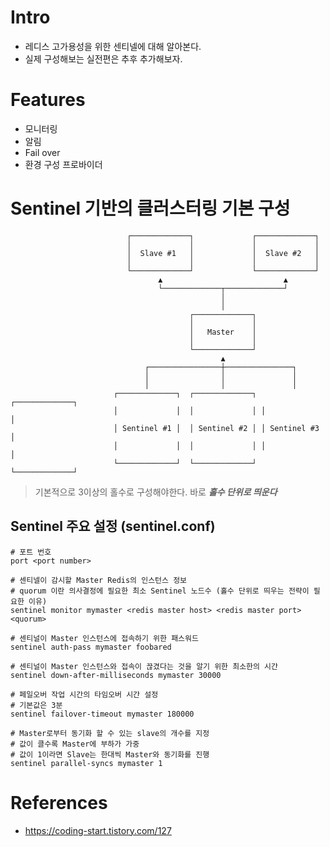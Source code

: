 # Intro
* 레디스 고가용성을 위한 센티넬에 대해 알아본다. 
* 실제 구성해보는 실전편은 추후 추가해보자.
# Features
* 모니터링
* 알림
* Fail over
* 환경 구성 프로바이더
# Sentinel 기반의 클러스터링 기본 구성                                                                                     
                              ┌─────────────┐             ┌─────────────┐  
                              │             │             │             │  
                              │  Slave #1   │             │  Slave #2   │  
                              │             │             │             │  
                              └─────────────┘             └─────────────┘  
                                     ▲                           ▲         
                                     └─────────────┬─────────────┘         
                                                   │                       
                                                   │                       
                                            ┌─────────────┐                
                                            │             │                
                                            │   Master    │                
                                            │             │                
                                            └─────────────┘                
                                                   ▲                       
                                  ┌────────────────┼───────────────┐       
                                  │                │               │       
                                  │                │               │       
                           ┌─────────────┐  ┌─────────────┐ ┌─────────────┐
                           │             │  │             │ │             │
                           │ Sentinel #1 │  │ Sentinel #2 │ │ Sentinel #3 │
                           │             │  │             │ │             │
                           └─────────────┘  └─────────────┘ └─────────────┘
> 기본적으로 3이상의 홀수로 구성해야한다. 바로 ***홀수 단위로 띄운다***
## Sentinel 주요 설정 (sentinel.conf)
~~~
# 포트 번호
port <port number>

# 센티넬이 감시할 Master Redis의 인스턴스 정보
# quorum 이란 의사결정에 필요한 최소 Sentinel 노드수 (홀수 단위로 띄우는 전략이 필요한 이유)
sentinel monitor mymaster <redis master host> <redis master port> <quorum>

# 센티널이 Master 인스턴스에 접속하기 위한 패스워드
sentinel auth-pass mymaster foobared

# 센티널이 Master 인스턴스와 접속이 끊겼다는 것을 알기 위한 최소한의 시간
sentinel down-after-milliseconds mymaster 30000

# 페일오버 작업 시간의 타임오버 시간 설정
# 기본값은 3분
sentinel failover-timeout mymaster 180000

# Master로부터 동기화 할 수 있는 slave의 개수를 지정
# 값이 클수록 Master에 부하가 가중
# 값이 1이라면 Slave는 한대씩 Master와 동기화를 진행
sentinel parallel-syncs mymaster 1
~~~
# References
* https://coding-start.tistory.com/127